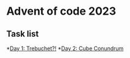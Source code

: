 # Advent of code 2023

## Task list
*[Day 1: Trebuchet?!](https://adventofcode.com/2023/day/1)
*[Day 2: Cube Conundrum](https://adventofcode.com/2023/day/2)
